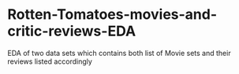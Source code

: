 # Rotten-Tomatoes-movies-and-critic-reviews-EDA
EDA of two data sets which contains both list of Movie sets and their reviews listed accordingly
